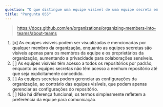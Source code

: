 ```yaml
---
question: "O que distingue uma equipe visível de uma equipe secreta em uma organização do GitHub?"
title: "Pergunta 055"
---
```


> https://docs.github.com/en/organizations/organizing-members-into-teams/about-teams
1. [x] As equipes visíveis podem ser visualizadas e mencionadas por qualquer membro da organização, enquanto as equipes secretas são visíveis apenas para os membros da equipe e os proprietários da organização, aumentando a privacidade para colaborações sensíveis.
1. [ ] As equipes visíveis têm acesso a todos os repositórios por padrão, enquanto as equipes secretas não têm acesso a nenhum repositório até que seja explicitamente concedido.
1. [ ] As equipes secretas podem gerenciar as configurações da organização, ao contrário das equipes visíveis, que podem apenas gerenciar as configurações do repositório.
1. [ ] Não há diferença funcional; os termos simplesmente refletem a preferência da equipe para comunicação.
